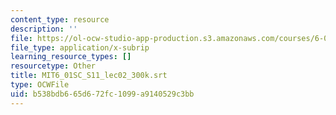 ```yaml
---
content_type: resource
description: ''
file: https://ol-ocw-studio-app-production.s3.amazonaws.com/courses/6-01sc-introduction-to-electrical-engineering-and-computer-science-i-spring-2011/b538bdb665d672fc1099a9140529c3bb_MIT6_01SC_S11_lec02_300k.srt
file_type: application/x-subrip
learning_resource_types: []
resourcetype: Other
title: MIT6_01SC_S11_lec02_300k.srt
type: OCWFile
uid: b538bdb6-65d6-72fc-1099-a9140529c3bb
---
```

